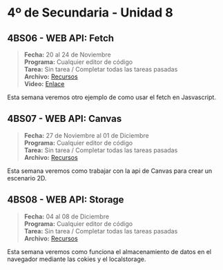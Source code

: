 # 4º de Secundaria - Unidad 8

## 4BS06 - WEB API: Fetch

> **Fecha:** 20 al 24 de Noviembre<br> **Programa:** Cualquier editor de código<br> **Tarea:** Sin tarea / Completar todas las tareas pasadas<br> **Archivo:** [Recursos](https://app.box.com/s/55t5pekz9yetltzxzjokkw2c2a67e7ap)<br> **Video:** [Enlace](https://youtu.be/TCXkDoNHfu8)

Esta semana veremos otro ejemplo de como usar el fetch en Jasvascript.

## 4BS07 - WEB API: Canvas

> **Fecha:** 27 de Noviembre al 01 de Diciembre<br> **Programa:** Cualquier editor de código<br> **Tarea:** Sin tarea / Completar todas las tareas pasadas<br> **Archivo:** [Recursos](https://app.box.com/s/55t5pekz9yetltzxzjokkw2c2a67e7ap)<br>

Esta semana veremos como trabajar con la api de Canvas para crear un escenario 2D.

<div class="currentTheme">

## 4BS08 - WEB API: Storage

> **Fecha:** 04 al 08 de Diciembre<br> **Programa:** Cualquier editor de código<br> **Tarea:** Sin tarea / Completar todas las tareas pasadas<br> **Archivo:** [Recursos](https://app.box.com/s/55t5pekz9yetltzxzjokkw2c2a67e7ap)<br>

Esta semana veremos como funciona el almacenamiento de datos en el navegador mediante las cokies y el localstorage.

</div>